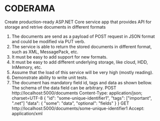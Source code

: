 # CODERAMA
Create production-ready ASP.NET Core service app that provides API for storage and retrive documents in different formats

1. The documents are send as a payload of POST request in JSON format and could be
modified via PUT verb.
2. The service is able to return the stored documents in different format, such as XML,
MessagePack, etc.
3. It must be easy to add support for new formats.
4. It must be easy to add different underlying storage, like cloud, HDD, InMemory, etc.
5. Assume that the load of this service will be very high (mostly reading).
6. Demonstrate ability to write unit tests.
7. The document has mandatory field id, tags and data as shown bellow. The schema
of the data field can be arbitrary.
POST http://localhost:5000/documents
Content-Type: application/json; charset=UTF-8
{
"id": "some-unique-identifier1",
"tags": ["important", ".net"]
"data": {
"some": "data",
"optional": "fields"
}
}
GET http://localhost:5000/documents/some-unique-identifier1
Accept: application/xml

